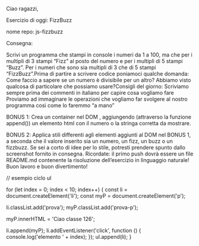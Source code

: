 Ciao ragazzi,

Esercizio di oggi: FizzBuzz

nome repo: js-fizzbuzz

Consegna:

Scrivi un programma che stampi in console i numeri da 1 a 100, ma che per i multipli di 3 stampi “Fizz” al posto del numero e per i multipli di 5 stampi “Buzz”. Per i numeri che sono sia multipli di 3 che di 5 stampi “FizzBuzz”.Prima di partire a scrivere codice poniamoci qualche domanda:
Come faccio a sapere se un numero è divisibile per un altro? Abbiamo visto qualcosa di particolare che possiamo usare?Consigli del giorno:
Scriviamo sempre prima dei commenti in italiano per capire cosa vogliamo fare
Proviamo ad immaginare le operazioni che vogliamo far svolgere al nostro programma così come lo faremmo “a mano”


BONUS 1:
Crea un container nel DOM , aggiungendo (attraverso la funzione append()) un elemento html con il numero o la stringa corretta da mostrare.


BONUS 2:
Applica stili differenti agli elementi aggiunti al DOM nel BONUS 1, a seconda che il valore inserito sia un numero, un fizz, un buzz o un fizzbuzz. Se sei a corto di idee per lo stile, potresti prendere spunto dallo screenshot fornito in consegna.
Ricordate: il primo push dovrà essere un file README.md contenente la risoluzione dell’esercizio in linguaggio naturale!
Buon lavoro e buon divertimento!



// esempio ciclo ul


for (let index = 0; index < 10; index++) {
  const li = document.createElement('li');
  const myP = document.createElement('p');

  li.classList.add('prova');
  myP.classList.add('prova-p');

  myP.innerHTML = '<span>Ciao classe 126</span>';

  li.append(myP);
  li.addEventListener('click', function () {
    console.log('elemento ' + index);
  });
  ul.append(li);
}